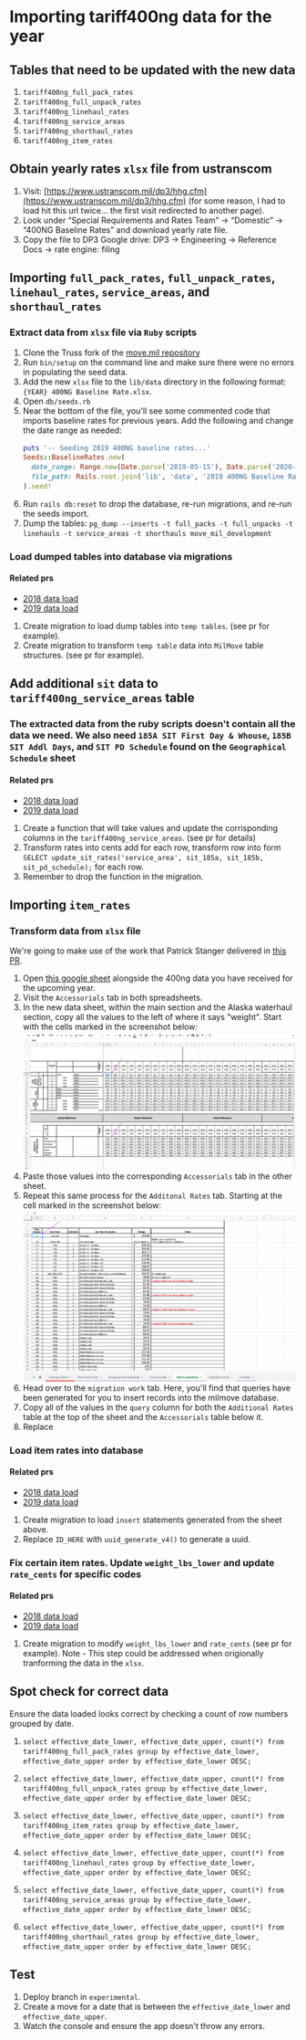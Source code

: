 # Importing tariff400ng data for the year

## Tables that need to be updated with the new data

1. `tariff400ng_full_pack_rates`
2. `tariff400ng_full_unpack_rates`
3. `tariff400ng_linehaul_rates`
4. `tariff400ng_service_areas`
5. `tariff400ng_shorthaul_rates`
6. `tariff400ng_item_rates`

## Obtain yearly rates `xlsx` file from ustranscom

1. Visit: [https://www.ustranscom.mil/dp3/hhg.cfm](https://www.ustranscom.mil/dp3/hhg.cfm) (for some reason, I had to load hit this url twice... the first visit redirected to another page).
2. Look under “Special Requirements and Rates Team” -> “Domestic” -> “400NG Baseline Rates” and download yearly rate file.
3. Copy the file to DP3 Google drive: DP3 -> Engineering -> Reference Docs -> rate engine: filing

## Importing `full_pack_rates`, `full_unpack_rates`, `linehaul_rates`, `service_areas`, and `shorthaul_rates`

### Extract data from `xlsx` file via `Ruby` scripts

1. Clone the Truss fork of the [move.mil repository](https://github.com/trussworks/move.mil)
2. Run `bin/setup` on the command line and make sure there were no errors in populating the seed data.
3. Add the new `xlsx` file to the `lib/data` directory in the following format: `{YEAR} 400NG Baseline Rate.xlsx`.
4. Open `db/seeds.rb`
5. Near the bottom of the file, you'll see some commented code that imports baseline rates for previous years. Add the following and change the date range as needed:
    ```ruby
    puts '-- Seeding 2019 400NG baseline rates...'
    Seeds::BaselineRates.new(
      date_range: Range.new(Date.parse('2019-05-15'), Date.parse('2020-05-14')),
      file_path: Rails.root.join('lib', 'data', '2019 400NG Baseline Rates.xlsx')
    ).seed!
    ```
6. Run `rails db:reset` to drop the database, re-run migrations, and re-run the seeds import.
7. Dump the tables: `pg_dump --inserts -t full_packs -t full_unpacks -t linehauls -t service_areas -t shorthauls move_mil_development`

### Load dumped tables into database via migrations

#### Related prs

* [2018 data load](https://github.com/transcom/mymove/pull/338)
* [2019 data load](https://github.com/transcom/mymove/pull/2036)

1. Create migration to load dump tables into `temp tables`. (see pr for example).
2. Create migration to transform `temp table` data into `MilMove` table structures. (see pr for example).

## Add additional `sit` data to `tariff400ng_service_areas` table

### The extracted data from the ruby scripts doesn't contain all the data we need. We also need `185A SIT First Day & Whouse`, `185B SIT Addl Days`, and `SIT PD Schedule` found on the `Geographical Schedule` sheet

#### Related prs

* [2018 data load](https://github.com/transcom/mymove/pull/382)
* [2019 data load](https://github.com/transcom/mymove/pull/2036)

1. Create a function that will take values and update the corrisponding columns in the `tariff400ng_service_areas`. (see pr for details)
2. Transform rates into cents add for each row, transform row into form `SELECT update_sit_rates('service_area', sit_185a, sit_185b, sit_pd_schedule);` for each row.
3. Remember to drop the function in the migration.

## Importing `item_rates`

### Transform data from `xlsx` file

We're going to make use of the work that Patrick Stanger delivered in [this PR](https://github.com/transcom/mymove/pull/1286).

1. Open [this google sheet](https://docs.google.com/spreadsheets/d/1z1O6hvditeVE4AX1UI-XGu0puwIidXA08tVT6VkG254/edit#gid=138983343) alongside the 400ng data you have received for the upcoming year.
2. Visit the `Accessorials` tab in both spreadsheets.
3. In the new data sheet, within the main section and the Alaska waterhaul section, copy all the values to the left of where it says "weight". Start with the cells marked in the screenshot below:
    ![accessorials sheet](./accessorials_spreadsheet.png)
4. Paste those values into the corresponding `Accessorials` tab in the other sheet.
5. Repeat this same process for the `Additonal Rates` tab. Starting at the cell marked in the screenshot below:
    ![additional rates sheet](./additional_rates_spreadsheet.png)
6. Head over to the `migration work` tab. Here, you'll find that queries have been generated for you to insert records into the milmove database.
7. Copy all of the values in the `query` column for both the `Additional Rates` table at the top of the sheet and the `Accessorials` table below it.
8. Replace

### Load item rates into database

#### Related prs

* [2018 data load](https://github.com/transcom/mymove/pull/1286)
* [2019 data load](https://github.com/transcom/mymove/pull/2036)

1. Create migration to load `insert` statements generated from the sheet above.
2. Replace `ID_HERE` with `uuid_generate_v4()` to generate a uuid.

### Fix certain item rates. Update `weight_lbs_lower` and update `rate_cents` for specific codes

#### Related prs

* [2018 data load](https://github.com/transcom/mymove/pull/1313)
* [2019 data load](https://github.com/transcom/mymove/pull/2060)

1. Create migration to modify `weight_lbs_lower` and `rate_cents` (see pr for example).
  Note - This step could be addressed when origionally tranforming the data in the `xlsx`.

## Spot check for correct data

Ensure the data loaded looks correct by checking a count of row numbers grouped by date.

1. ```select effective_date_lower, effective_date_upper, count(*) from tariff400ng_full_pack_rates group by effective_date_lower, effective_date_upper order by effective_date_lower DESC;```

2. ```select effective_date_lower, effective_date_upper, count(*) from tariff400ng_full_unpack_rates group by effective_date_lower, effective_date_upper order by effective_date_lower DESC;```

3. ```select effective_date_lower, effective_date_upper, count(*) from tariff400ng_item_rates group by effective_date_lower, effective_date_upper order by effective_date_lower DESC;```

4. ```select effective_date_lower, effective_date_upper, count(*) from tariff400ng_linehaul_rates group by effective_date_lower, effective_date_upper order by effective_date_lower DESC;```

5. ```select effective_date_lower, effective_date_upper, count(*) from tariff400ng_service_areas group by effective_date_lower, effective_date_upper order by effective_date_lower DESC;```

6. ```select effective_date_lower, effective_date_upper, count(*) from tariff400ng_shorthaul_rates group by effective_date_lower, effective_date_upper order by effective_date_lower DESC;```

## Test

1. Deploy branch in `experimental`.
2. Create a move for a date that is between the `effective_date_lower` and `effective_date_upper`.
3. Watch the console and ensure the app doesn't throw any errors.
